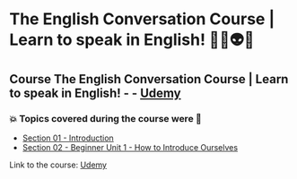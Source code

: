 # The English Conversation Course | Learn to speak in English! 👨‍💻👽🤯
## Course The English Conversation Course | Learn to speak in English! - - [Udemy](https://www.udemy.com/course/the-english-conversation-course/)
### 💥 Topics covered during the course were 🚀
- [Section 01 - Introduction]()
- [Section 02 - Beginner Unit 1 - How to Introduce Ourselves]()



Link to the course: [Udemy](https://www.udemy.com/course/the-english-conversation-course/)
